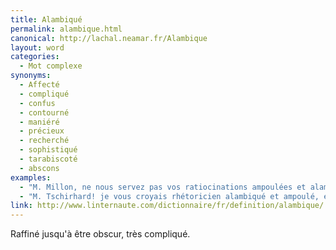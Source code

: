 ```yaml
---
title: Alambiqué
permalink: alambique.html
canonical: http://lachal.neamar.fr/Alambique
layout: word
categories:
  - Mot complexe
synonyms:
  - Affecté
  - compliqué
  - confus
  - contourné
  - maniéré
  - précieux
  - recherché
  - sophistiqué
  - tarabiscoté
  - abscons
examples:
  - "M. Millon, ne nous servez pas vos ratiocinations ampoulées et alambiquées!"
  - "M. Tschirhard! je vous croyais rhétoricien alambiqué et ampoulé, et il me semble pourtant que je viens d'ouïr une coprolalie venant de votre coté…"
link: http://www.linternaute.com/dictionnaire/fr/definition/alambique/
---
```


Raffiné jusqu'à être obscur, très compliqué.

